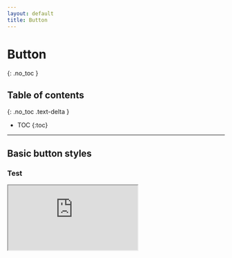 ```yaml
---
layout: default
title: Button
---
```


# Button
{: .no_toc }

## Table of contents
{: .no_toc .text-delta }

- TOC
{:toc}

---

## Basic button styles
### Test
<div>
  <iframe src="https://ui-components-ui-components-test.os99.gov.ab.ca/iframe.html?id=component-library-basic-elements-button--variants&args=" markdown="block" />
</div>
